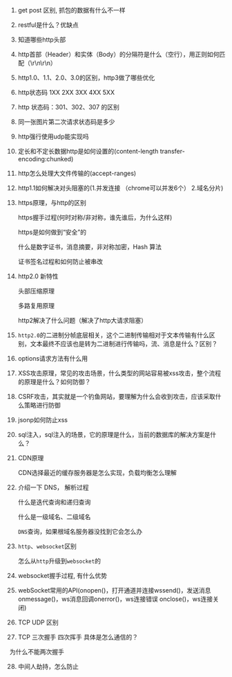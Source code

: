 1. get post 区别, 抓包的数据有什么不一样

2. restful是什么？优缺点

3. 知道哪些http头部

4. http首部（Header）和实体（Body）的分隔符是什么（空行），用正则如何匹配（\r\n\r\n）

6. http1.0、1.1、2.0、3.0的区别，http3做了哪些优化

7. http状态码 1XX 2XX 3XX 4XX 5XX 

8. http 状态码：301、302、307 的区别

9. 同一张图片第二次请求状态码是多少

10. http强行使用udp能实现吗

11. 定长和不定长数据http是如何设置的(content-length  transfer-encoding:chunked)

13. http怎么处理大文件传输的(accept-ranges)

14. http1.1如何解决对头阻塞的(1.并发连接 （chrome可以并发6个） 2.域名分片)

15. https原理，与http的区别 

    https握手过程(何时对称/非对称，谁先谁后，为什么这样)

    https是如何做到“安全”的

    什么是数字证书，消息摘要，非对称加密，Hash 算法

    证书签名过程和如何防止被串改

16. http2.0 新特性

    头部压缩原理 

    多路复用原理  

    http2解决了什么问题（解决了http大请求阻塞）

17. `http2.0`的二进制分帧底层相关，这个二进制传输相对于文本传输有什么区别，文本最终不应该也是转为二进制进行传输吗，流、消息是什么？区别？

19. options请求方法有什么用

20. XSS攻击原理，常见的攻击场景，什么类型的网站容易被xss攻击，整个流程的原理是什么？如何防御？
    
21. CSRF攻击，其实就是一个钓鱼网站，要理解为什么会收到攻击，应该采取什么策略进行防御

22. jsonp如何防止xss

23. sql注入，sql注入的场景，它的原理是什么，当前的数据库的解决方案是什么？

24. CDN原理

    CDN选择最近的缓存服务器是怎么实现，负载均衡怎么理解

25. 介绍一下 DNS， 解析过程

    什么是迭代查询和递归查询

    什么是一级域名、二级域名

    `DNS`查询，如果根域名服务器没找到它会怎么办

26. `http`、`websocket`区别

    怎么从`http`升级到`websocket`的

27. websocket握手过程, 有什么优势

25. webSocket常用的API(onopen()，打开通道并连接wssend()，发送消息onmessage()，ws消息回调onerror()，ws连接错误     onclose()，ws连接关闭)

26. TCP UDP 区别

27. TCP 三次握手 四次挥手 具体是怎么通信的？

​        为什么不能两次握手

28. 中间人劫持，怎么防止